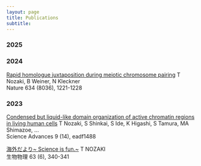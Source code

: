 ```yaml
---
layout: page
title: Publications
subtitle:   
---
```


### 2025

### 2024
[Rapid homologue juxtaposition during meiotic chromosome pairing](https://www.nature.com/articles/s41586-024-07999-5)
T Nozaki, B Weiner, N Kleckner  
Nature 634 (8036), 1221-1228

### 2023
[Condensed but liquid-like domain organization of active chromatin regions in living human cells](https://www.science.org/doi/full/10.1126/sciadv.adf1488)
T Nozaki, S Shinkai, S Ide, K Higashi, S Tamura, MA Shimazoe, ...  
Science Advances 9 (14), eadf1488

[海外だより~ Science is fun.~](https://www.jstage.jst.go.jp/article/biophys/63/6/63_340/_article/-char/ja/)
T NOZAKI  
生物物理 63 (6), 340-341
